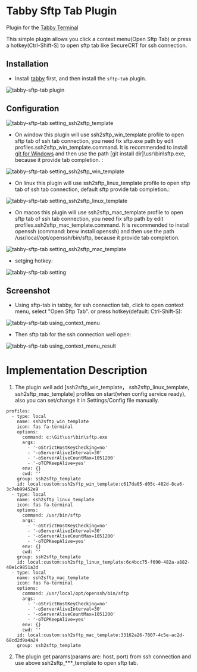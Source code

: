 # Tabby Sftp Tab Plugin

Plugin for the [Tabby Terminal](https://github.com/Eugeny/tabby)

This simple plugin allows you click a context menu(Open Sftp Tab) or press a hotkey(Ctrl-Shift-S) to open sftp tab like SecureCRT for ssh connection. 

## Installation

* Install [tabby](https://tabby.sh/) first, and then install the `sftp-tab` plugin.

![tabby-sftp-tab plugin](https://github.com/wljince007/tabby-sftp-tab/blob/main/doc/install.png?raw=true)


## Configuration

![tabby-sftp-tab setting_ssh2sftp_template](https://github.com/wljince007/tabby-sftp-tab/blob/main/doc/setting_ssh2sftp_template.png?raw=true)

* On window this plugin will use ssh2sftp_win_template profile to open sftp tab of ssh tab connection, you need fix sftp.exe path by edit profiles.ssh2sftp_win_template.command. It is recommended to install [git for Windows](https://gitforwindows.org/) and then use the path [git install dir]\usr\bin\sftp.exe, because it provide tab completion. :
  
![tabby-sftp-tab setting_ssh2sftp_win_template](https://github.com/wljince007/tabby-sftp-tab/blob/main/doc/setting_ssh2sftp_win_template.png?raw=true)

* On linux this plugin will use ssh2sftp_linux_template profile to open sftp tab of ssh tab connection, default sftp provide tab completion.:
  
![tabby-sftp-tab setting_ssh2sftp_linux_template](https://github.com/wljince007/tabby-sftp-tab/blob/main/doc/setting_ssh2sftp_linux_template.png?raw=true)

* On macos this plugin will use ssh2sftp_mac_template profile to open sftp tab of ssh tab connection, you need fix sftp path by edit profiles.ssh2sftp_mac_template.command. It is recommended to install openssh (command: brew install openssh) and then use the path /usr/local/opt/openssh/bin/sftp, because it provide tab completion.
  
![tabby-sftp-tab setting_ssh2sftp_mac_template](https://github.com/wljince007/tabby-sftp-tab/blob/main/doc/setting_ssh2sftp_mac_template.png?raw=true)

* setging hotkey:
  
![tabby-sftp-tab setting](https://github.com/wljince007/tabby-sftp-tab/blob/main/doc/setting_hotkey.png?raw=true)



## Screenshot

* Using sftp-tab in tabby, for ssh connection tab, click to open context menu, select "Open Sftp Tab". or press hotkey(default: Ctrl-Shift-S):

![tabby-sftp-tab using_context_menu](https://github.com/wljince007/tabby-sftp-tab/blob/main/doc/using_context_menu.png?raw=true)

* Then sftp tab for the ssh connection well open:

![tabby-sftp-tab using_context_menu_result](https://github.com/wljince007/tabby-sftp-tab/blob/main/doc/using_context_menu_result.png?raw=true)





# Implementation Description
1. The plugin well add [ssh2sftp_win_template， ssh2sftp_linux_template, ssh2sftp_mac_template] profiles on start(when config service ready), also you can set/change it in Settings/Config file manually.
   
```
profiles:
  - type: local
    name: ssh2sftp_win_template
    icon: fas fa-terminal
    options:
      command: c:\Git\usr\bin\sftp.exe
      args:
        - '-oStrictHostKeyChecking=no'
        - '-oServerAliveInterval=30'
        - '-oServerAliveCountMax=1051200'
        - '-oTCPKeepAlive=yes'
      env: {}
      cwd: ''
    group: ssh2sftp_template
    id: local:custom:ssh2sftp_win_template:c617da05-d05c-482d-8ca6-3c7eb99452e9
  - type: local
    name: ssh2sftp_linux_template
    icon: fas fa-terminal
    options:
      command: /usr/bin/sftp
      args:
        - '-oStrictHostKeyChecking=no'
        - '-oServerAliveInterval=30'
        - '-oServerAliveCountMax=1051200'
        - '-oTCPKeepAlive=yes'
      env: {}
      cwd: ''
    group: ssh2sftp_template
    id: local:custom:ssh2sftp_linux_template:6c4bcc75-f690-482a-a882-40e1c9851a3d
  - type: local
    name: ssh2sftp_mac_template
    icon: fas fa-terminal
    options:
      command: /usr/local/opt/openssh/bin/sftp
      args:
        - '-oStrictHostKeyChecking=no'
        - '-oServerAliveInterval=30'
        - '-oServerAliveCountMax=1051200'
        - '-oTCPKeepAlive=yes'
      env: {}
      cwd: ''
    id: local:custom:ssh2sftp_mac_template:33162a26-7807-4c5e-ac2d-68cd2d9a4a24
    group: ssh2sftp_template
```
2. The plugin get params(params are: host, port) from ssh connection and use above ssh2sftp_***_template to open sftp tab.